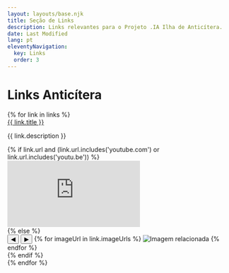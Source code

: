 ```yaml
---
layout: layouts/base.njk
title: Seção de Links
description: Links relevantes para o Projeto .IA Ilha de Anticítera.
date: Last Modified
lang: pt
eleventyNavigation:
  key: Links
  order: 3
---
```


<h1>Links Anticítera</h1>

<div class="links-container">
{% for link in links %}
    <div class="link-item">
        <a href="{{ link.url }}" target="_blank" class="link-title">{{ link.title }}</a>
        <p class="link-description">{{ link.description }}</p>
        {% if link.url and (link.url.includes('youtube.com') or link.url.includes('youtu.be')) %}
            <div class="video-container">
                <iframe src="https://www.youtube.com/embed/{{ link.url | youtubeID }}" frameborder="0" allow="accelerometer; autoplay; clipboard-write; encrypted-media; gyroscope; picture-in-picture" allowfullscreen></iframe>
            </div>
        {% else %}
            <div class="gallery">
                <button class="gallery-prev">◀</button>
                <button class="gallery-next">▶</button>
                {% for imageUrl in link.imageUrls %}
                    <img src="{{ imageUrl }}" alt="Imagem relacionada">
                {% endfor %}
            </div>
        {% endif %}
    </div>
{% endfor %}
</div>